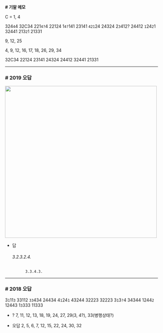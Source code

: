 **# 기말 메모**

C = 1, 4

324`4`4   32C34
221`4?`4  22124
1`4?`141  23141
`421`24   24324
2`3`412?  24412
`1`24`2`1   32441
213`2`1   21331

9, 12, 25 

4, 9, 12, 16, 17, 18, 26, 29, 34

32C34
22124
23141
24324
24412
32441
21331

___

### **# 2019 오답**
<img src="https://user-images.githubusercontent.com/66513003/121658740-97016900-cadc-11eb-9971-d8179cb45c76.png" width="500">

- 답
    ###### 3.2.3.2.4.
            3.3.4.3.

___

### **# 2018 오답**

3`1`11`3`   33112
`33`434   24434
4`1`24`1`   43244
32223   32223
3`1`3`?`4   34344
1244`2`   12443
1`3`333   11333


- ?
7, 11, 12, 13, 18, 19, 24, 27, 29(3, 4?), 33(병행상태?)

- 오답
2, 5, 6, 7, 12, 15, 22, 24, 30, 32